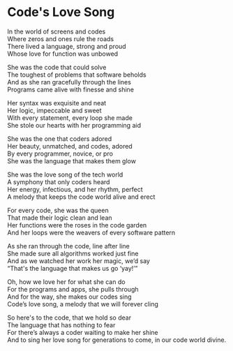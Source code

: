 # Code's Love Song

In the world of screens and codes  
Where zeros and ones rule the roads  
There lived a language, strong and proud  
Whose love for function was unbowed  

She was the code that could solve  
The toughest of problems that software beholds  
And as she ran gracefully through the lines  
Programs came alive with finesse and shine  

Her syntax was exquisite and neat  
Her logic, impeccable and sweet  
With every statement, every loop she made  
She stole our hearts with her programming aid  

She was the one that coders adored  
Her beauty, unmatched, and codes, adored  
By every programmer, novice, or pro  
She was the language that makes them glow  

She was the love song of the tech world  
A symphony that only coders heard  
Her energy, infectious, and her rhythm, perfect  
A melody that keeps the code world alive and erect  

For every code, she was the queen  
That made their logic clean and lean  
Her functions were the roses in the code garden  
And her loops were the weavers of every software pattern  

As she ran through the code, line after line  
She made sure all algorithms worked just fine  
And as we watched her work her magic, we’d say  
“That's the language that makes us go ‘yay!’”  

Oh, how we love her for what she can do  
For the programs and apps, she pulls through  
And for the way, she makes our codes sing  
Code’s love song, a melody that we will forever cling  

So here's to the code, that we hold so dear  
The language that has nothing to fear  
For there’s always a coder waiting to make her shine  
And to sing her love song for generations to come, in our code world divine.